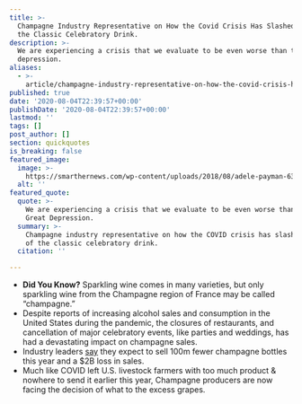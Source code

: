 ```yaml
---
title: >-
  Champagne Industry Representative on How the Covid Crisis Has Slashed Sales of
  the Classic Celebratory Drink.
description: >-
  We are experiencing a crisis that we evaluate to be even worse than the great
  depression.
aliases:
  - >-
    article/champagne-industry-representative-on-how-the-covid-crisis-has-slashed-sales-of-the-classic-celebratory-drink/
published: true
date: '2020-08-04T22:39:57+00:00'
publishDate: '2020-08-04T22:39:57+00:00'
lastmod: ''
tags: []
post_author: []
section: quickquotes
is_breaking: false
featured_image:
  image: >-
    https://smarthernews.com/wp-content/uploads/2018/08/adele-payman-630506-unsplash-scaled-e1596022187813.jpg
  alt: ''
featured_quote:
  quote: >-
    We are experiencing a crisis that we evaluate to be even worse than the
    Great Depression.
  summary: >-
    Champagne industry representative on how the COVID crisis has slashed sales
    of the classic celebratory drink.
  citation: ''

---
```

*   **Did You Know?** Sparkling wine comes in many varieties, but only sparkling wine from the Champagne region of France may be called “champagne.”
*   Despite reports of increasing alcohol sales and consumption in the United States during the pandemic, the closures of restaurants, and cancellation of major celebratory events, like parties and weddings, has had a devastating impact on champagne sales.
*   Industry leaders [say](https://apnews.com/3a34b8e8c7781334a0bf517645c7ce5e) they expect to sell 100m fewer champagne bottles this year and a $2B loss in sales.
*   Much like COVID left U.S. livestock farmers with too much product & nowhere to send it earlier this year, Champagne producers are now facing the decision of what to the excess grapes.
